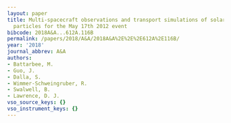 ```yaml
---
layout: paper
title: Multi-spacecraft observations and transport simulations of solar energetic
  particles for the May 17th 2012 event
bibcode: 2018A&A...612A.116B
permalink: /papers/2018/A&A/2018A&A%2E%2E%2E612A%2E116B/
year: '2018'
journal_abbrev: A&A
authors:
- Battarbee, M.
- Guo, J.
- Dalla, S.
- Wimmer-Schweingruber, R.
- Swalwell, B.
- Lawrence, D. J.
vso_source_keys: {}
vso_instrument_keys: {}
---
```

